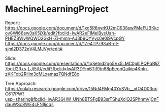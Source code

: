 # MachineLearningProject
Report: 
https://docs.google.com/document/d/1xg5R6nyrKU2mC938swPMeFUBKkcov8Wl66ew0aK5jXk/edit?fbclid=IwAR2eFlMeIBysUah-PHEZ8WvWQWO2GxH-Zi-mmn-AJ3b9QYVyc0e0i9VcpGY
https://docs.google.com/document/d/1Ze4TPz93aB-eI-sjml2D372qV4LMJVyr/edit#

Slide: https://docs.google.com/presentation/d/1qSetnd2go5Vx5LMC0plLPQPqBljZ7pqU2Rxs-LJt5tU/edit?fbclid=IwAR3DYm6Tjf9tn68pEeonQaikip4KnIn-zXKFob2RHm3dMLxamaz7QNdfE8o

Tree Approach: https://colab.research.google.com/drive/15Nd4FMg40YoSVb__otO4D03nriC617PW?usp=sharing&fbclid=IwAR3GHW_UNh8BTSFgB93srTShuXclQ2SPhnmVjCnFdauWSc8WE4cFNIIjcqs

